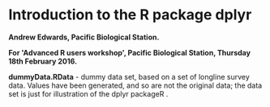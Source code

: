 # Introduction to the R package dplyr

**Andrew Edwards, Pacific Biological Station.**

**For 'Advanced R users workshop', Pacific Biological Station, Thursday 18th February 2016.**

**dummyData.RData** - dummy data set, based on a set of longline survey data. Values have been generated, and so are not the original data; the data set is just for illustration of the dplyr packageR .





 


